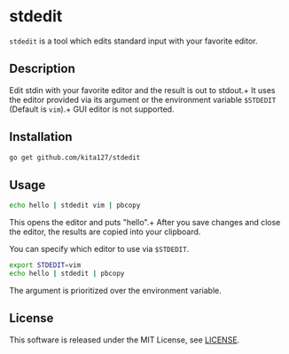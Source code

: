 # stdedit

`stdedit` is a tool which edits standard input with your favorite editor.

## Description

Edit stdin with your favorite editor and the result is out to stdout.+
It uses the editor provided via its argument or the environment variable `$STDEDIT` (Default is `vim`).+
GUI editor is not supported.

## Installation

```sh
go get github.com/kita127/stdedit
```

## Usage

```sh
echo hello | stdedit vim | pbcopy
```

This opens the editor and puts "hello".+
After you save changes and close the editor, the results are copied into your clipboard.

You can specify which editor to use via `$STDEDIT`.

```sh
export STDEDIT=vim
echo hello | stdedit | pbcopy
```

The argument is prioritized over the environment variable.

## License

This software is released under the MIT License, see [LICENSE](LICENSE).

